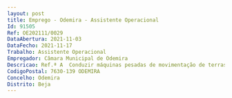 ```yaml
--- 
layout: post
title: Emprego - Odemira - Assistente Operacional
Id: 91505
Ref: OE202111/0029
DataAbertura: 2021-11-03
DataFecho: 2021-11-17
Trabalho: Assistente Operacional
Empregador: Câmara Municipal de Odemira
Descricao: Ref.ª A  Conduzir máquinas pesadas de movimentação de terras, gruas ou veículos destinados à limpeza urbana ou recolha de lixo  Manobrar sistemas hidráulicos ou mecânicos complementares das viaturas  Zelar pela conservação e limpeza das viaturas  Verificar diariamente os níveis de óleo e água  Comunicar as ocorrências anormais detetadas nas viaturas.
CodigoPostal: 7630-139 ODEMIRA
Concelho: Odemira
Distrito: Beja
--- 
```


